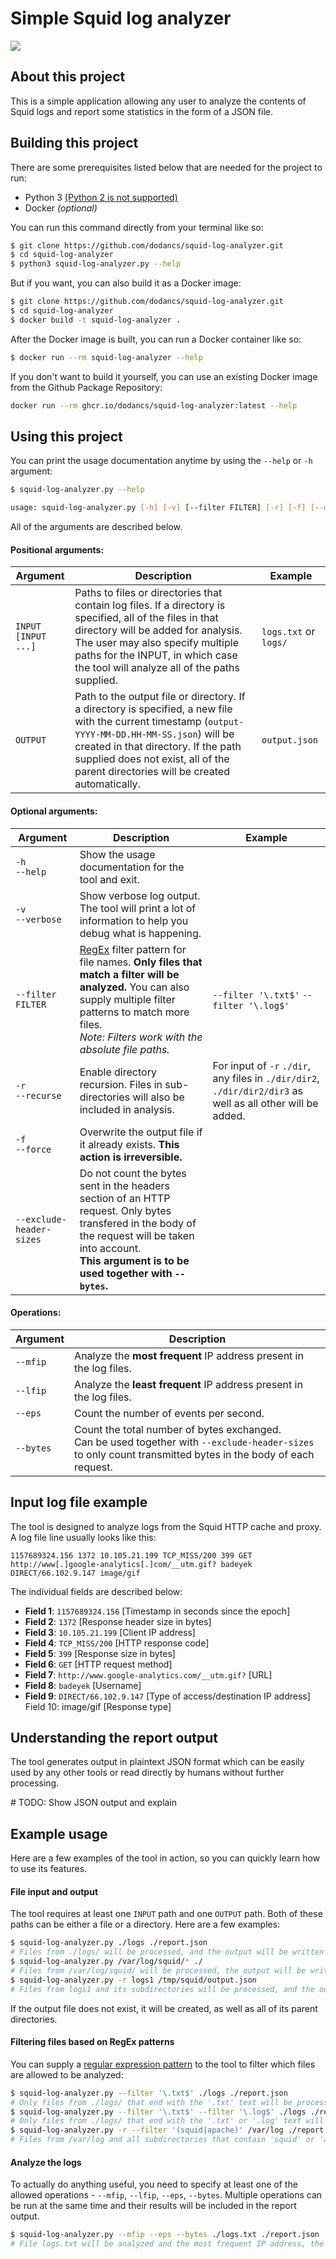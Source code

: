 # Simple Squid log analyzer

![](https://img.shields.io/github/workflow/status/dodancs/squid-log-analyzer/Build%20Docker%20image?label=Docker%20Image%20Build&style=for-the-badge)

## About this project

This is a simple application allowing any user to analyze the contents of Squid logs and report some statistics in the form of a JSON file.

## Building this project

There are some prerequisites listed below that are needed for the project to run:

- Python 3 <u>(Python 2 is not supported)</u>
- Docker *(optional)*

You can run this command directly from your terminal like so:

```bash
$ git clone https://github.com/dodancs/squid-log-analyzer.git
$ cd squid-log-analyzer
$ python3 squid-log-analyzer.py --help
```

But if you want, you can also build it as a Docker image:

```bash
$ git clone https://github.com/dodancs/squid-log-analyzer.git
$ cd squid-log-analyzer
$ docker build -t squid-log-analyzer .
```

After the Docker image is built, you can run a Docker container like so:

```bash
$ docker run --rm squid-log-analyzer --help
```

If you don't want to build it yourself, you can use an existing Docker image from the Github Package Repository:

```bash
docker run --rm ghcr.io/dodancs/squid-log-analyzer:latest --help
```

## Using this project

You can print the usage documentation anytime by using the `--help` or `-h` argument:

```bash
$ squid-log-analyzer.py --help

usage: squid-log-analyzer.py [-h] [-v] [--filter FILTER] [-r] [-f] [--mfip] [--lfip] [--eps] [--bytes] INPUT [INPUT ...] OUTPUT
```

All of the arguments are described below.

#### Positional arguments:

| Argument    | Description | Example    |
|-------------|-------------|------------|
| `INPUT`<br />`[INPUT ...]` | Paths to files or directories that contain log files. If a directory is specified, all of the files in that directory will be added for analysis.<br />The user may also specify multiple paths for the INPUT, in which case the tool will analyze all of the paths supplied. | `logs.txt` or `logs/` |
| `OUTPUT` | Path to the output file or directory. If a directory is specified, a new file with the current timestamp (`output-YYYY-MM-DD.HH-MM-SS.json`) will be created in that directory. If the path supplied does not exist, all of the parent directories will be created automatically. | `output.json` |

#### Optional arguments:

| Argument    | Description | Example    |
|-------------|-------------|------------|
| `-h`<br />`--help` | Show the usage documentation for the tool and exit. |  |
| `-v`<br />`--verbose` | Show verbose log output. The tool will print a lot of information to help you debug what is happening. |  |
| `--filter FILTER` | [RegEx](https://www.w3schools.com/python/python_regex.asp) filter pattern for file names. **Only files that match a filter will be analyzed.** You can also supply multiple filter patterns to match more files.<br>*Note: Filters work with the absolute file paths.* | `--filter '\.txt$'` `--filter '\.log$'` |
| `-r`<br />`--recurse` | Enable directory recursion. Files in sub-directories will also be included in analysis. | For input of `-r` `./dir`, any files in `./dir/dir2`, `./dir/dir2/dir3` as well as all other will be added. |
| `-f`<br />`--force` | Overwrite the output file if it already exists. **This action is irreversible.** |  |
| `--exclude-header-sizes` | Do not count the bytes sent in the headers section of an HTTP request. Only bytes transfered in the body of the request will be taken into account.<br />**This argument is to be used together with `--bytes`.** |  |

#### Operations:

| Argument    | Description |
|-------------|-------------|
| `--mfip` | Analyze the **most frequent** IP address present in the log files. |
| `--lfip` | Analyze the **least frequent** IP address present in the log files. |
| `--eps` | Count the number of events per second. |
| `--bytes` | Count the total number of bytes exchanged.<br />Can be used together with `--exclude-header-sizes` to only count transmitted bytes in the body of each request. |

## Input log file example

The tool is designed to analyze logs from the Squid HTTP cache and proxy. A log file line usually looks like this:

```log
1157689324.156 1372 10.105.21.199 TCP_MISS/200 399 GET http://www[.]google-analytics[.]com/__utm.gif? badeyek DIRECT/66.102.9.147 image/gif
```

The individual fields are described below:

- **Field 1**: `1157689324.156` [Timestamp in seconds since the epoch]
- **Field 2**: `1372` [Response header size in bytes]
- **Field 3**: `10.105.21.199` [Client IP address]
- **Field 4**: `TCP_MISS/200` [HTTP response code]
- **Field 5**: `399` [Response size in bytes]
- **Field 6**: `GET` [HTTP request method]
- **Field 7**: `http://www.google-analytics.com/__utm.gif?` [URL]
- **Field 8**: `badeyek` [Username]
- **Field 9**: `DIRECT/66.102.9.147` [Type of access/destination IP address] Field 10: image/gif [Response type]


## Understanding the report output

The tool generates output in plaintext JSON format which can be easily used by any other tools or read directly by humans without further processing.

\# TODO: Show JSON output and explain

## Example usage

Here are a few examples of the tool in action, so you can quickly learn how to use its features.

#### File input and output

The tool requires at least one `INPUT` path and one `OUTPUT` path. Both of these paths can be either a file or a directory. Here are a few examples:

```bash
$ squid-log-analyzer.py ./logs ./report.json
# Files from ./logs/ will be processed, and the output will be written to ./report.json
$ squid-log-analyzer.py /var/log/squid/* ./
# Files from /var/log/squid/ will be processed, the output will be written to ./output-YYYY-MM-DD.HH-MM-SS.json
$ squid-log-analyzer.py -r logs1 /tmp/squid/output.json
# Files from logs1 and its subdirectories will be processed, and the output will be written to /tmp/squid/output.json
```

If the output file does not exist, it will be created, as well as all of its parent directories.

#### Filtering files based on RegEx patterns

You can supply a [regular expression pattern](https://www.w3schools.com/python/python_regex.asp) to the tool to filter which files are allowed to be analyzed:

```bash
$ squid-log-analyzer.py --filter '\.txt$' ./logs ./report.json
# Only files from ./logs/ that end with the '.txt' text will be processed.
$ squid-log-analyzer.py --filter '\.txt$' --filter '\.log$' ./logs ./report.json
# Only files from ./logs/ that end with the '.txt' or '.log' text will be processed.
$ squid-log-analyzer.py -r --filter '(squid|apache)' /var/log ./report.json
# Files from /var/log and all subdirectories that contain 'squid' or 'apache' text in their paths will be processed.
```

####  Analyze the logs

To actually do anything useful, you need to specify at least one of the allowed operations - `--mfip`, `--lfip`, `--eps`, `--bytes`. Multiple operations can be run at the same time and their results will be included in the report output.

```bash
$ squid-log-analyzer.py --mfip --eps --bytes ./logs.txt ./report.json
# File logs.txt will be analyzed and the most frequent IP address, the number of events per second and total bytes exchanged will be included in the report.json file.
```
